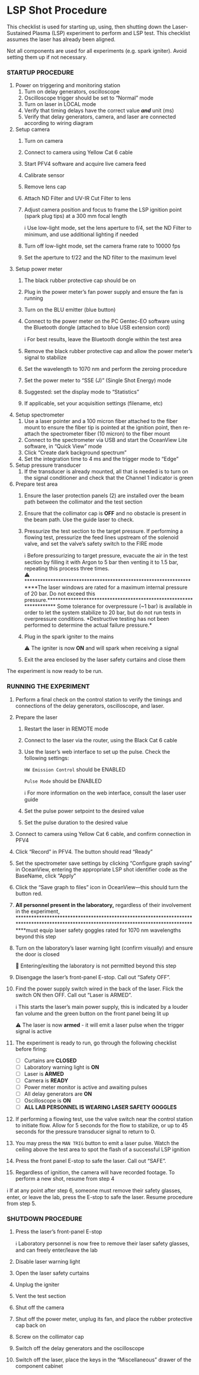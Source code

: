 # LSP Shot Procedure

This checklist is used for starting up, using, then shutting down the Laser-Sustained Plasma (LSP) experiment to perform and LSP test. This checklist assumes the laser has already been aligned.

Not all components are used for all experiments (e.g. spark igniter). Avoid setting them up if not necessary.

### STARTUP PROCEDURE

1. Power on triggering and monitoring station
    1. Turn on delay generators, oscilloscope
    2. Oscilloscope trigger should be set to “Normal” mode
    3. Turn on laser in LOCAL mode
    4. Verify that timing delays have the correct value *****and***** unit (ms)
    5. Verify that delay generators, camera, and laser are connected according to wiring diagram
2. Setup camera
    1. Turn on camera
    2. Connect to camera using Yellow Cat 6 cable
    3. Start PFV4 software and acquire live camera feed
    4. Calibrate sensor
    5. Remove lens cap
    6. Attach ND Filter and UV-IR Cut Filter to lens
    7. Adjust camera position and focus to frame the LSP ignition point (spark plug tips) at a 300 mm focal length
        
        <aside>
        ℹ️ Use low-light mode, set the lens aperture to f/4, set the ND Filter to minimum, and use additional lighting if needed
        
        </aside>
        
    8. Turn off low-light mode, set the camera frame rate to 10000 fps
    9. Set the aperture to f/22 and the ND filter to the maximum level
3. Setup power meter
    1. The black rubber protective cap should be on
    2. Plug in the power meter’s fan power supply and ensure the fan is running
    3. Turn on the BLU emitter (blue button)
    4. Connect to the power meter on the PC Gentec-EO software using the Bluetooth dongle (attached to blue USB extension cord)
        
        <aside>
        ℹ️ For best results, leave the Bluetooth dongle within the test area
        
        </aside>
        
    5. Remove the black rubber protective cap and allow the power meter’s signal to stabilize
    6. Set the wavelength to 1070 nm and perform the zeroing procedure
    7. Set the power meter to “SSE (J)” (Single Shot Energy) mode
    8. Suggested: set the display mode to “Statistics”
    9. If applicable, set your acquisition settings (filename, etc)
4. Setup spectrometer
    1. Use a laser pointer and a 100 micron fiber attached to the fiber mount to ensure the fiber tip is pointed at the ignition point, then re-attach the spectrometer fiber (10 micron) to the fiber mount
    2. Connect to the spectrometer via USB and start the OceanView Lite software, in “Quick View” mode
    3. Click “Create dark background spectrum”
    4. Set the integration time to 4 ms and the trigger mode to “Edge”
5. Setup pressure transducer
    1. If the transducer is already mounted, all that is needed is to turn on the signal conditioner and check that the Channel 1 indicator is green
6. Prepare test area
    1. Ensure the laser protection panels (2) are installed over the beam path between the collimator and the test section
    2. Ensure that the collimator cap is **************OFF************** and no obstacle is present in the beam path. Use the guide laser to check.
    3. Pressurize the test section to the target pressure. If performing a flowing test, pressurize the feed lines upstream of the solenoid valve, and set the valve’s safety switch to the FIRE mode
        
        <aside>
        ℹ️ Before pressurizing to target pressure, evacuate the air in the test section by filling it with Argon to 5 bar then venting it to 1.5 bar, repeating this process three times.
        
        </aside>
        
        <aside>
        ⚠️ ********************************************************************The laser windows are rated for a maximum internal pressure of 20 bar. Do not exceed this pressure.******************************************************************** Some tolerance for overpressure (~1 bar) is available in order to let the system stabilize to 20 bar, but do not run tests in overpressure conditions. *Destructive testing has not been performed to determine the actual failure pressure.*
        
        </aside>
        
    4. Plug in the spark igniter to the mains
        
        ⚠️ The igniter is now **ON** and will spark when receiving a signal
        
    5. Exit the area enclosed by the laser safety curtains and close them

The experiment is now ready to be run.

### RUNNING THE EXPERIMENT

1. Perform a final check on the control station to verify the timings and connections of the delay generators, oscilloscope, and laser.
2. Prepare the laser
    1. Restart the laser in REMOTE mode
    2. Connect to the laser via the router, using the Black Cat 6 cable
    3. Use the laser’s web interface to set up the pulse. Check the following settings:
        
        `HW Emission Control` should be ENABLED
        
        `Pulse Mode` should be ENABLED
        
        <aside>
        ℹ️ For more information on the web interface, consult the laser user guide
        
        </aside>
        
    4. Set the pulse power setpoint to the desired value
    5. Set the pulse duration to the desired value
3. Connect to camera using Yellow Cat 6 cable, and confirm connection in PFV4
4. Click “Record” in PFV4. The button should read “Ready”
5. Set the spectrometer save settings by clicking “Configure graph saving” in OceanView, entering the appropriate LSP shot identifier code as the BaseName, click “Apply”
6. Click the “Save graph to files” icon in OceanView—this should turn the button red.
7. **********************************************************************All personnel present in the laboratory,********************************************************************** regardless of their involvement in the experiment, ********************************************************************************************************************************************must equip laser safety goggles rated for 1070 nm wavelengths beyond this step
8. Turn on the laboratory’s laser warning light (confirm visually) and ensure the door is closed
    
    🛑 Entering/exiting the laboratory is not permitted beyond this step
    
9. Disengage the laser’s front-panel E-stop. Call out “Safety OFF”.
10. Find the power supply switch wired in the back of the laser. Flick the switch ON then OFF. Call out “Laser is ARMED”.
    
    <aside>
    ℹ️ This starts the laser’s main power supply, this is indicated by a louder fan volume and the green button on the front panel being lit up
    
    </aside>
    
    ⚠️ The laser is now **armed** - it will emit a laser pulse when the trigger signal is active
    
11. The experiment is ready to run, go through the following checklist before firing:
    - [ ]  Curtains are ************CLOSED************
    - [ ]  Laboratory warning light is ****ON****
    - [ ]  Laser is **********ARMED**********
    - [ ]  Camera is **********READY**********
    - [ ]  Power meter monitor is active and awaiting pulses
    - [ ]  All delay generators are ****ON****
    - [ ]  Oscilloscope is ****ON****
    - [ ]  ******************************ALL LAB PERSONNEL IS WEARING LASER SAFETY GOGGLES******************************
12. If performing a flowing test, use the valve switch near the control station to initiate flow. Allow for 5 seconds for the flow to stabilize, or up to 45 seconds for the pressure transducer signal to return to 0.
13. You may press the `MAN TRIG` button to emit a laser pulse. Watch the ceiling above the test area to spot the flash of a successful LSP ignition
14. Press the front panel E-stop to safe the laser. Call out “SAFE”.
15. Regardless of ignition, the camera will have recorded footage. To perform a new shot, resume from step 4

<aside>
ℹ️ If at any point after step 6, someone must remove their safety glasses, enter, or leave the lab, press the E-stop to safe the laser. Resume procedure from step 5.

</aside>

### SHUTDOWN PROCEDURE

1. Press the laser’s front-panel E-stop
    
    ℹ️ Laboratory personnel is now free to remove their laser safety glasses, and can freely enter/leave the lab
    
2. Disable laser warning light
3. Open the laser safety curtains
4. Unplug the igniter
5. Vent the test section
6. Shut off the camera
7. Shut off the power meter, unplug its fan, and place the rubber protective cap back on
8. Screw on the collimator cap
9. Switch off the delay generators and the oscilloscope
10. Switch off the laser, place the keys in the “Miscellaneous” drawer of the component cabinet